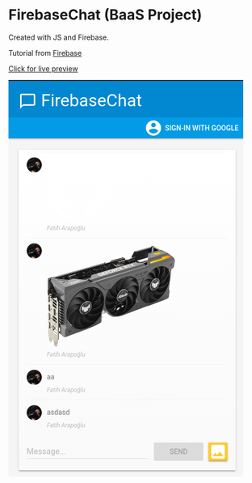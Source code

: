 # FirebaseChat (BaaS Project)

Created with JS and Firebase.

Tutorial from [Firebase](https://firebase.google.com/)

[Click for live preview](https://chat-firebase-2c12e.web.app/)

![RPS](readme.png)
